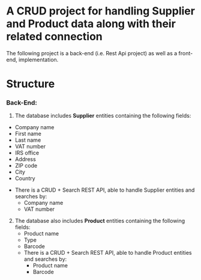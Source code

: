 # A CRUD project for handling Supplier and Product data along with their related connection

The following project is a back-end (i.e. Rest Api project) as well as a front-end, implementation.

# Structure

### Back-End:

1. The database includes **Supplier** entities containing the following fields:
* Company name
* First name
* Last name
* VAT number
* IRS office
* Address
* ZIP code
* City
* Country
- There is a CRUD + Search REST API, able to handle Supplier entities and searches by:
  - Company name
  - VAT number

2. The database also includes **Product** entities containing the following fields:
    * Product name
    * Type
    * Barcode
    - There is a CRUD + Search REST API, able to handle Product entities and searches by:
      - Product name
      - Barcode
